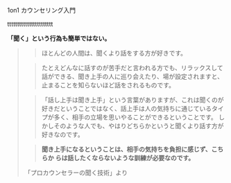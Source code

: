 1on1 カウンセリング入門

ttttttttttttttttttttttt


**「聞く」という行為も簡単ではない。**

> > ほとんどの人間は、聞くより話をする方が好きです。
> 
> > たとえどんなに話すのが苦手だと言われる方でも、リラックスして話ができる、聞き上手の人に巡り会えたり、場が設定されますと、止まることを知らないほど話をされるものです。
> 
>  > 「話し上手は聞き上手」という言葉がありますが、これは聞くのが好きだということではなく、話上手は人の気持ちに通じているタイプが多く、相手の立場を思いやることができるということです。
> > しかしそのような人でも、やはりどちらかというと聞くより話す方が好きなのです。
>
> > **聞き上手になるということは、相手の気持ちを負担に感じず、こちらか
らは話したくならないような訓練が必要なのです。**
> 
> 「プロカウンセラーの聞く技術」より


